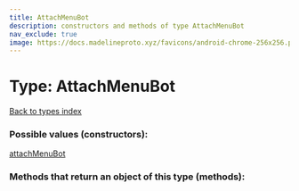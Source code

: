 ```yaml
---
title: AttachMenuBot
description: constructors and methods of type AttachMenuBot
nav_exclude: true
image: https://docs.madelineproto.xyz/favicons/android-chrome-256x256.png
---
```

# Type: AttachMenuBot
[Back to types index](index.html)



### Possible values (constructors):

[attachMenuBot](/API_docs/constructors/attachMenuBot.html)  



### Methods that return an object of this type (methods):



